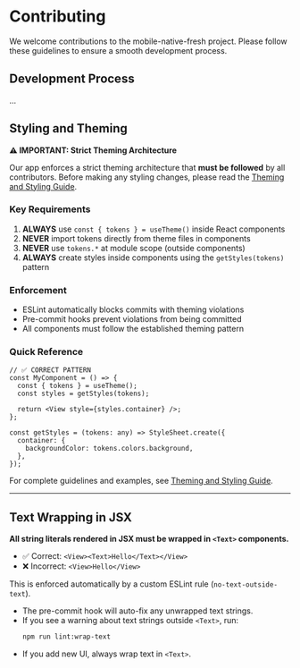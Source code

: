 # Contributing

We welcome contributions to the mobile-native-fresh project. Please follow these guidelines to ensure a smooth development process.

## Development Process

...

## Styling and Theming

**⚠️ IMPORTANT: Strict Theming Architecture**

Our app enforces a strict theming architecture that **must be followed** by all contributors. Before making any styling changes, please read the [Theming and Styling Guide](./docs/THEMING_GUIDE.md).

### Key Requirements

1. **ALWAYS** use `const { tokens } = useTheme()` inside React components
2. **NEVER** import tokens directly from theme files in components
3. **NEVER** use `tokens.*` at module scope (outside components)
4. **ALWAYS** create styles inside components using the `getStyles(tokens)` pattern

### Enforcement

- ESLint automatically blocks commits with theming violations
- Pre-commit hooks prevent violations from being committed
- All components must follow the established theming pattern

### Quick Reference

```tsx
// ✅ CORRECT PATTERN
const MyComponent = () => {
  const { tokens } = useTheme();
  const styles = getStyles(tokens);
  
  return <View style={styles.container} />;
};

const getStyles = (tokens: any) => StyleSheet.create({
  container: {
    backgroundColor: tokens.colors.background,
  },
});
```

For complete guidelines and examples, see [Theming and Styling Guide](./docs/THEMING_GUIDE.md).

---

## Text Wrapping in JSX

**All string literals rendered in JSX must be wrapped in `<Text>` components.**

- ✅ Correct: `<View><Text>Hello</Text></View>`
- ❌ Incorrect: `<View>Hello</View>`

This is enforced automatically by a custom ESLint rule (`no-text-outside-text`).

- The pre-commit hook will auto-fix any unwrapped text strings.
- If you see a warning about text strings outside `<Text>`, run:
  ```bash
  npm run lint:wrap-text
  ```
- If you add new UI, always wrap text in `<Text>`. 